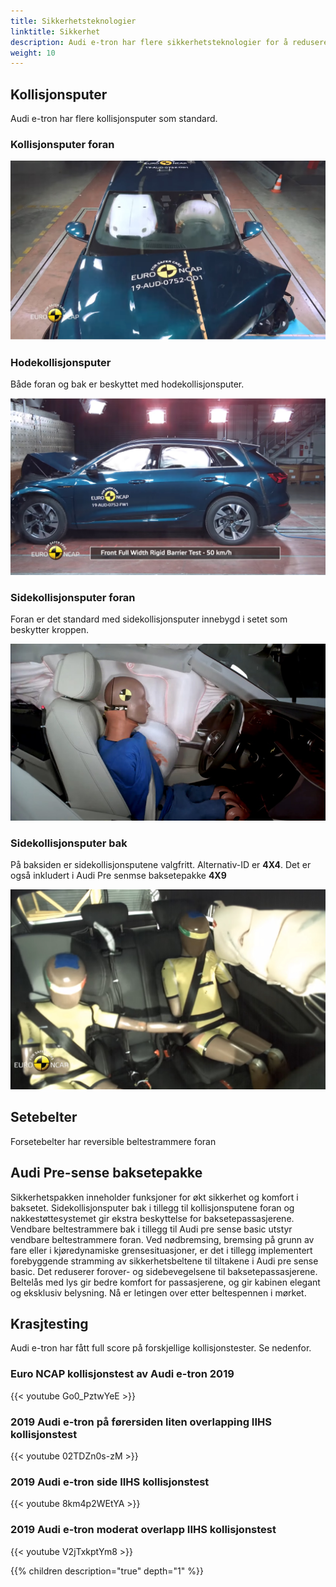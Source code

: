 ```yaml
---
title: Sikkerhetsteknologier
linktitle: Sikkerhet
description: Audi e-tron har flere sikkerhetsteknologier for å redusere skader ved kollisjoner
weight: 10
---
```


## Kollisjonsputer

Audi e-tron har flere kollisjonsputer som standard.

### Kollisjonsputer foran

![Frontkollisjonsputer](frontairbags.jpg "Frontkollisjonsputer - standard")

### Hodekollisjonsputer

Både foran og bak er beskyttet med hodekollisjonsputer.

![Front](sideairbags.jpg "Hodekollisjonsputer foran og bak")

### Sidekollisjonsputer foran

Foran er det standard med sidekollisjonsputer innebygd i setet som beskytter kroppen.

![Sidekollisjonsputer](airbagssidefronts.jpg "Sidekollisjonsputer foran er standard")

### Sidekollisjonsputer bak

På baksiden er sidekollisjonsputene valgfritt. Alternativ-ID er **4X4**. Det er også
inkludert i Audi Pre senmse baksetepakke **4X9**

![Sidekollisjonsputer bak](airbagssiderear.jpg "Airbagsiden av kollisjonsputen er optional. Bare hodekollisjonsputer er standard på e-tron")



## Setebelter

Forsetebelter har reversible beltestrammere foran

## Audi Pre-sense baksetepakke

Sikkerhetspakken inneholder funksjoner for økt sikkerhet og komfort i baksetet. Sidekollisjonsputer bak i tillegg til kollisjonsputene foran og nakkestøttesystemet gir ekstra beskyttelse for baksetepassasjerene. Vendbare beltestrammere bak i tillegg til Audi pre sense basic utstyr vendbare beltestrammere foran. Ved nødbremsing, bremsing
på grunn av fare eller i kjøredynamiske grensesituasjoner, er det i tillegg implementert forebyggende stramming av sikkerhetsbeltene
til tiltakene i Audi pre sense basic. Det reduserer forover- og sidebevegelsene til baksetepassasjerene.
Beltelås med lys gir bedre komfort for passasjerene, og gir kabinen elegant og eksklusiv belysning. Nå er letingen over
etter beltespennen i mørket.

## Krasjtesting

Audi e-tron har fått full score på forskjellige kollisjonstester. Se nedenfor.

### Euro NCAP kollisjonstest av Audi e-tron 2019

{{< youtube Go0_PztwYeE >}}


### 2019 Audi e-tron på førersiden liten overlapping IIHS kollisjonstest

{{< youtube 02TDZn0s-zM >}}

### 2019 Audi e-tron side IIHS kollisjonstest

{{< youtube 8km4p2WEtYA >}}

### 2019 Audi e-tron moderat overlapp IIHS kollisjonstest

{{< youtube V2jTxkptYm8 >}}

{{% children description="true" depth="1" %}}

